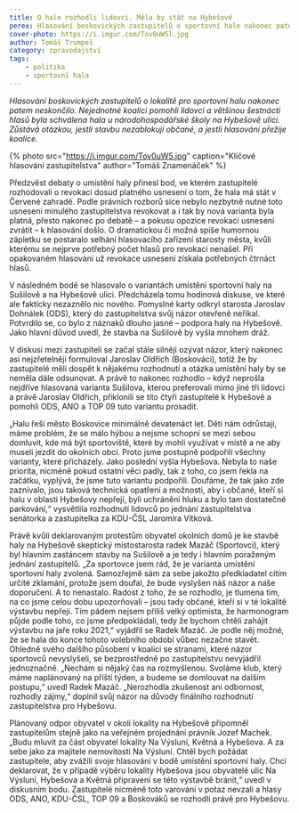 ```yaml
---
title: O hale rozhodli lidovci. Měla by stát na Hybešově
perex: Hlasování boskovických zastupitelů o sportovní hale nakonec patem neskončilo. Nejednotné koalici pomohli lidovci a většinou 16 hlasů byla schválena hala u školy na Hybešově ulici. Zůstává otázkou, jestli stavbu nezablokují občané, a jestli hlasování přežije koalice.
cover-photo: https://i.imgur.com/Tov0uW5l.jpg
author: Tomáš Trumpeš
category: zpravodajství
tags:
    - politika
    - sportovní hala
---
```


*Hlasování boskovických zastupitelů o lokalitě pro sportovní halu nakonec patem neskončilo. Nejednotné koalici pomohli lidovci a většinou šestnácti hlasů byla schválena hala u národohospodářské školy na Hybešově ulici. Zůstává otázkou, jestli stavbu nezablokují občané, a jestli hlasování přežije koalice.*

{% photo src="https://i.imgur.com/Tov0uW5.jpg" caption="Klíčové hlasování zastupitelstva" author="Tomáš Znamenáček" %}

Předzvěst debaty o umístění haly přinesl bod, ve kterém zastupitelé rozhodovali o revokaci dosud platného usnesení o tom, že hala má stát v Červené zahradě. Podle právních rozborů sice nebylo nezbytně nutné toto usnesení minulého zastupitelstva revokovat a i tak by nová varianta byla platná, přesto nakonec po debatě – a pokusu opozice revokaci usnesení zvrátit – k hlasování došlo. O dramatickou či možná spíše humornou zápletku se postaralo selhání hlasovacího zařízení starosty města, kvůli kterému se nejprve potřebný počet hlasů pro revokaci nenašel. Při opakovaném hlasování už revokace usnesení získala potřebných čtrnáct hlasů.

V následném bodě se hlasovalo o variantách umístění sportovní haly na Sušilově a na Hybešově ulici. Předcházela tomu hodinová diskuse, ve které ale fakticky nezaznělo nic nového. Pomyslné karty odkryl starosta Jaroslav Dohnálek (ODS), který do zastupitelstva svůj názor otevřeně neříkal. Potvrdilo se, co bylo z náznaků dlouho jasné – podpora haly na Hybešově. Jako hlavní důvod uvedl, že stavba na Sušilově by vyšla mnohem dráž.

V diskusi mezi zastupiteli se začal stále silněji ozývat názor, který nakonec asi nejzřetelněji formuloval Jaroslav Oldřich (Boskováci), totiž že by zastupitelé měli dospět k nějakému rozhodnutí a otázka umístění haly by se neměla dále odsunovat. A právě to nakonec rozhodlo – když neprošla nejdříve hlasovaná varianta Sušilova, kterou preferovali mimo jiné tři lidovci a právě Jaroslav Oldřich, přiklonili se tito čtyři zastupitelé k Hybešově a pomohli ODS, ANO a TOP 09 tuto variantu prosadit.

„Halu řeší město Boskovice minimálně devatenáct let. Děti nám odrůstají, máme problém, že se málo hýbou a nejsme schopni se mezi sebou domluvit, kde má být sportoviště, které by mohli využívat v místě a ne aby museli jezdit do okolních obcí. Proto jsme postupně podpořili všechny varianty, které přicházely. Jako poslední vyšla Hybešova. Nebyla to naše priorita, nicméně pokud ostatní věci padly, tak z toho, co jsem řekla na začátku, vyplývá, že jsme tuto variantu podpořili. Doufáme, že tak jako zde zaznívalo, jsou taková technická opatření a možnosti, aby i občané, kteří si halu v oblasti Hybešovy nepřejí, byli uchráněni hluku a bylo tam dostatečné parkování,“ vysvětlila rozhodnutí lidovců po jednání zastupitelstva senátorka a zastupitelka za KDU-ČSL Jaromíra Vítková.

Právě kvůli deklarovaným protestům obyvatel okolních domů je ke stavbě haly na Hybešově skeptický místostarosta radek Mazáč (Sportovci), který byl hlavním zastáncem stavby na Sušilově a je tedy i hlavním poraženým jednání zastupitelů. „Za sportovce jsem rád, že je varianta umístění sportovní haly zvolená. Samozřejmě sám za sebe jakožto předkladatel cítím určité zklamání, protože jsem doufal, že bude vyslyšen náš názor a naše doporučení. A to nenastalo. Radost z toho, že se rozhodlo, je tlumena tím, na co jsme celou dobu upozorňovali – jsou tady občané, kteří si v té lokalitě výstavbu nepřejí. Tím pádem nejsem příliš velký optimista, že harmonogram půjde podle toho, co jsme předpokládali, tedy že bychom chtěli zahájit výstavbu na jaře roku 2021,“ vyjádřil se Radek Mazáč. Je podle něj možné, že se hala do konce tohoto volebního období vůbec nezačne stavět. Ohledně svého dalšího působení v koalici se stranami, které názor sportovců nevyslyšeli, se bezprostředně po zastupitelstvu nevyjádřil jednoznačně. „Nechám si nějaký čas na rozmyšlenou. Svoláme klub, který máme naplánovaný na příští týden, a budeme se domlouvat na dalším postupu,“ uvedl Radek Mazáč. „Nerozhodla zkušenost ani odbornost, rozhodly zájmy,“ doplnil svůj názor na důvody finálního rozhodnutí zastupitelstva pro Hybešovu.

Plánovaný odpor obyvatel v okolí lokality na Hybešově připomněl zastupitelům stejně jako na veřejném projednání právník Jozef Machek. „Budu mluvit za část obyvatel lokality Na Výsluní, Květná a Hybešova. A za sebe jako za majitele nemovitosti Na Výsluní. Chtěl bych požádat zastupitele, aby zvážili svoje hlasování v bodě umístění sportovní haly. Chci deklarovat, že v případě výběru lokality Hybešova jsou obyvatelé ulic Na Výsluní, Hybešova a Květná připraveni se této výstavbě bránit,“ uvedl v diskusním bodu. Zastupitelé nicméně toto varování v potaz nevzali a hlasy ODS, ANO, KDU-ČSL, TOP 09 a Boskováků se rozhodli právě pro Hybešovu.